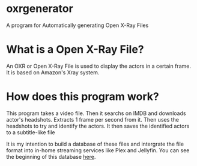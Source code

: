# oxrgenerator
A program for Automatically generating Open X-Ray Files

# What is a Open X-Ray File?
An OXR or Open X-Ray File is used to display the actors in a certain frame. It is based on Amazon's Xray system.

# How does this program work?
This program takes a video file.
Then it searchs on IMDB and downloads actor's headshots.
Extracts 1 frame per second from it.
Then uses the headshots to try and identify the actors.
It then saves the identified actors to a subtitle-like file

It is my intention to build a database of these files and intergrate the file format into in-home streaming services like Plex and Jellyfin.
You can see the beginning of this database [here](https://oxrdatabase.neocities.org/).

